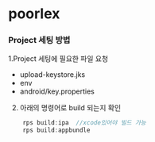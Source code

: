 # poorlex

### Project 세팅 방법

1.Project 세팅에 필요한 파일 요청

- upload-keystore.jks
- env
- android/key.properties

2. 아래의 명령어로 build 되는지 확인

```javascript
    rps build:ipa  //xcode있어야 빌드 가능
    rps build:appbundle
```
